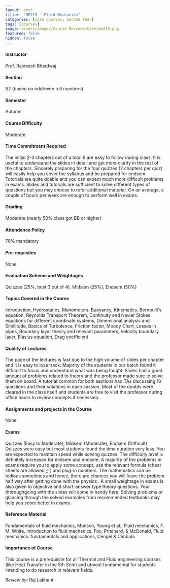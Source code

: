 ```yaml
---
layout: post
title:  "ME219 - Fluid Mechanics"
categories: [core courses, Second Year]
tags: [courses]
image: assets/images/Course Reviews/Core/me219.png
featured: false
hidden: false
---
```


#### Instructor
Prof. Rajneesh Bhardwaj 

#### Section
S2 (based on odd/even roll numbers)	

#### Semester
Autumn

#### Course Difficulty
Moderate 

#### Time Commitment Required
The initial 2-3 chapters out of a total 8 are easy to follow during class. It is useful to understand the slides in detail and get more clarity in the rest of the chapters. Sincerely preparing for the four quizzes (2 chapters per quiz) will easily help you cover the syllabus and be prepared for endsem. Tutorials are quite doable and you can expect much more difficult problems in exams. Slides and tutorials are sufficient to solve different types of questions but you may choose to refer additional material. On an average, a couple of hours per week are enough to perform well in exams. 

#### Grading
Moderate (nearly 50% class got BB or higher)

#### Attendence Policy
70% mandatory 	

#### Pre-requisites
None

#### Evaluation Scheme and Weightages
Quizzes (25%, best 3 out of 4), Midsem (25%), Endsem (50%)

#### Topics Covered in the Course
Introduction, Hydrostatics, Manometers, Buoyancy, Kinematics, Bernoulli's equation, Reynolds Transport Theorem, Continuity and Navier Stokes equations for different coordinate systems, Dimensional analysis and Similitude, Basics of Turbulence, Friction factor, Moody Chart, Losses in pipes, Boundary layer theory and relevant parameters, Velocity boundary layer, Blasius equation, Drag coefficient 

#### Quality of Lectures
The pace of the lectures is fast due to the high volume of slides per chapter and it is easy to lose track. Majority of the students in our batch found it difficult to focus and understand what was being taught. Slides had a good amount of problems related to theory and the professor made sure to solve them on board. A tutorial common for both sections had TAs discussing 10 questions and their solutions in each session. Most of the doubts were cleared in the class itself and students are free to visit the professor during office hours to review concepts if necessary. 

#### Assignments and projects in the Course
None

#### Exams
Quizzes (Easy to Moderate), Midsem (Moderate), Endsem (Difficult)
Quizzes were easy but most students found the time duration very less. You are expected to maintain speed while solving quizzes. The difficulty level is definitely increased for midsem and endsem. A majority of the problems in exams require you to apply some concept, use the relevant formula (cheat sheets are allowed ;) ) and plug-in numbers. The mathematics can be tedious sometimes and hence, there are chances you will leave the problem half way after getting done with the physics . A small weightage in exams is also given to objective and short-answer type theory questions. Your thoroughgoing with the slides will come in handy here. Solving problems or glancing through the solved examples from recommended textbooks may help you score better in exams. 

#### Reference Material
Fundamentals of fluid mechanics, Munson, Young et al., Fluid mechanics, F. M. White, Introduction to fluid mechanics, Fox, Pritchard, & McDonald, Fluid mechanics: fundamentals and applications, Cengel & Cimbala

#### Importance of Course
This course is a prerequisite for all Thermal and Fluid engineering courses (like Heat Transfer in the 5th Sem) and utmost fundamental for students intending to do research in relevant fields. 

*Review by:* Raj Lakhani

